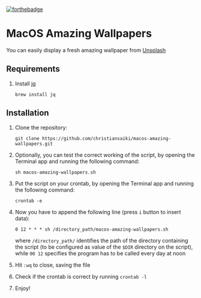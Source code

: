[![forthebadge](https://forthebadge.com/images/badges/built-with-love.svg)](https://forthebadge.com)

# MacOS Amazing Wallpapers
You can easily display a fresh amazing wallpaper from
[Unsplash](https://unsplash.com)

## Requirements
1. Install [jq](https://stedolan.github.io/jq/) 

    ```
    brew install jq
    ```


## Installation
 1. Clone the repository:

    ```
    git clone https://github.com/christiansaiki/macos-amazing-wallpapers.git
    ```

 2. Optionally, you can test the correct working of the script, by opening the Terminal app and running the following command:

    ```
    sh macos-amazing-wallpapers.sh
    ```

 3. Put the script on your crontab, by opening the Terminal app and running the following command:

    ```
    crontab -e
    ```

 4. Now you have to append the following line (press `i` button to insert data):

    ```
    0 12 * * * sh /directory_path/macos-amazing-wallpapers.sh
    ```

    where `/directory_path/` identifies the path of the directory containing the script (to be configured as value of the `$DIR` directory on the script), while `00 12` specifies the program has to be called every day at noon
    
 5. Hit `:wq` to close, saving the file
 6. Check if the crontab is correct by running `crontab -l`
 7. Enjoy!
